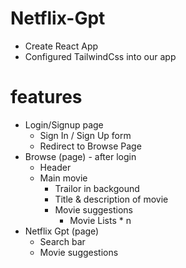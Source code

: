 # Netflix-Gpt

- Create React App
- Configured TailwindCss into our app

# features
- Login/Signup page
  - Sign In / Sign Up form
  - Redirect to Browse Page
- Browse (page) - after login
  - Header
  - Main movie
    - Trailor in backgound
    - Title & description of movie
    - Movie suggestions
      - Movie Lists * n
- Netflix Gpt (page)    
  - Search bar
  - Movie suggestions  
